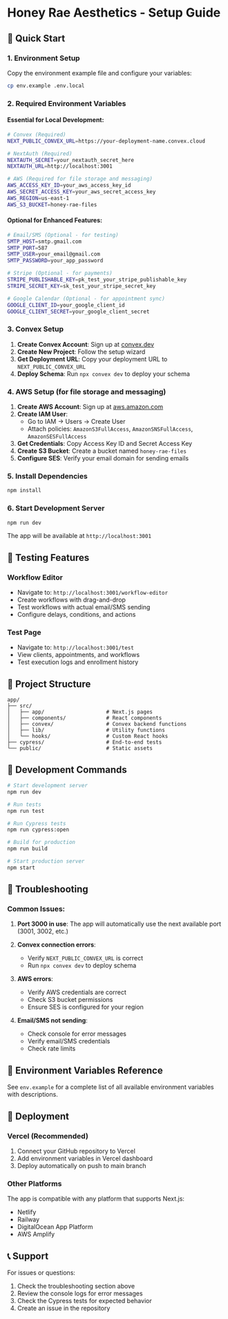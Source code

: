 # Honey Rae Aesthetics - Setup Guide

## 🚀 Quick Start

### 1. Environment Setup

Copy the environment example file and configure your variables:

```bash
cp env.example .env.local
```

### 2. Required Environment Variables

#### **Essential for Local Development:**

```bash
# Convex (Required)
NEXT_PUBLIC_CONVEX_URL=https://your-deployment-name.convex.cloud

# NextAuth (Required)
NEXTAUTH_SECRET=your_nextauth_secret_here
NEXTAUTH_URL=http://localhost:3001

# AWS (Required for file storage and messaging)
AWS_ACCESS_KEY_ID=your_aws_access_key_id
AWS_SECRET_ACCESS_KEY=your_aws_secret_access_key
AWS_REGION=us-east-1
AWS_S3_BUCKET=honey-rae-files
```

#### **Optional for Enhanced Features:**

```bash
# Email/SMS (Optional - for testing)
SMTP_HOST=smtp.gmail.com
SMTP_PORT=587
SMTP_USER=your_email@gmail.com
SMTP_PASSWORD=your_app_password

# Stripe (Optional - for payments)
STRIPE_PUBLISHABLE_KEY=pk_test_your_stripe_publishable_key
STRIPE_SECRET_KEY=sk_test_your_stripe_secret_key

# Google Calendar (Optional - for appointment sync)
GOOGLE_CLIENT_ID=your_google_client_id
GOOGLE_CLIENT_SECRET=your_google_client_secret
```

### 3. Convex Setup

1. **Create Convex Account**: Sign up at [convex.dev](https://convex.dev)
2. **Create New Project**: Follow the setup wizard
3. **Get Deployment URL**: Copy your deployment URL to `NEXT_PUBLIC_CONVEX_URL`
4. **Deploy Schema**: Run `npx convex dev` to deploy your schema

### 4. AWS Setup (for file storage and messaging)

1. **Create AWS Account**: Sign up at [aws.amazon.com](https://aws.amazon.com)
2. **Create IAM User**: 
   - Go to IAM → Users → Create User
   - Attach policies: `AmazonS3FullAccess`, `AmazonSNSFullAccess`, `AmazonSESFullAccess`
3. **Get Credentials**: Copy Access Key ID and Secret Access Key
4. **Create S3 Bucket**: Create a bucket named `honey-rae-files`
5. **Configure SES**: Verify your email domain for sending emails

### 5. Install Dependencies

```bash
npm install
```

### 6. Start Development Server

```bash
npm run dev
```

The app will be available at `http://localhost:3001`

## 🧪 Testing Features

### Workflow Editor
- Navigate to: `http://localhost:3001/workflow-editor`
- Create workflows with drag-and-drop
- Test workflows with actual email/SMS sending
- Configure delays, conditions, and actions

### Test Page
- Navigate to: `http://localhost:3001/test`
- View clients, appointments, and workflows
- Test execution logs and enrollment history

## 📁 Project Structure

```
app/
├── src/
│   ├── app/                    # Next.js pages
│   ├── components/             # React components
│   ├── convex/                 # Convex backend functions
│   ├── lib/                    # Utility functions
│   └── hooks/                  # Custom React hooks
├── cypress/                    # End-to-end tests
└── public/                     # Static assets
```

## 🔧 Development Commands

```bash
# Start development server
npm run dev

# Run tests
npm run test

# Run Cypress tests
npm run cypress:open

# Build for production
npm run build

# Start production server
npm start
```

## 🐛 Troubleshooting

### Common Issues:

1. **Port 3000 in use**: The app will automatically use the next available port (3001, 3002, etc.)

2. **Convex connection errors**: 
   - Verify `NEXT_PUBLIC_CONVEX_URL` is correct
   - Run `npx convex dev` to deploy schema

3. **AWS errors**:
   - Verify AWS credentials are correct
   - Check S3 bucket permissions
   - Ensure SES is configured for your region

4. **Email/SMS not sending**:
   - Check console for error messages
   - Verify email/SMS credentials
   - Check rate limits

## 📝 Environment Variables Reference

See `env.example` for a complete list of all available environment variables with descriptions.

## 🚀 Deployment

### Vercel (Recommended)

1. Connect your GitHub repository to Vercel
2. Add environment variables in Vercel dashboard
3. Deploy automatically on push to main branch

### Other Platforms

The app is compatible with any platform that supports Next.js:
- Netlify
- Railway
- DigitalOcean App Platform
- AWS Amplify

## 📞 Support

For issues or questions:
1. Check the troubleshooting section above
2. Review the console logs for error messages
3. Check the Cypress tests for expected behavior
4. Create an issue in the repository 